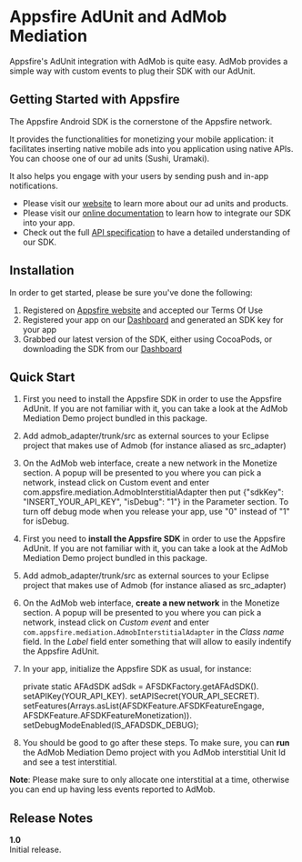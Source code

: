 # Appsfire AdUnit and AdMob Mediation

Appsfire's AdUnit integration with AdMob is quite easy. AdMob provides a simple way with custom events to plug their SDK with our AdUnit.

## Getting Started with Appsfire
The Appsfire Android SDK is the cornerstone of the Appsfire network.

It provides the functionalities for monetizing your mobile application: it facilitates inserting native mobile ads into you application using native APIs. You can choose one of our ad units (Sushi, Uramaki).

It also helps you engage with your users by sending push and in-app notifications.

- Please visit our [website](http://appsfire.com) to learn more about our ad units and products.<br />
- Please visit our [online documentation](http://docs.appsfire.com/sdk/android/integration-reference/Introduction) to learn how to integrate our SDK into your app.<br />
- Check out the full [API specification](http://docs.appsfire.com/sdk/android/api-reference/) to have a detailed understanding of our SDK.

## Installation

In order to get started, please be sure you've done the following:

1. Registered on [Appsfire website](http://www.appsfire.com/) and accepted our Terms Of Use
2. Registered your app on our [Dashboard](http://dashboard.appsfire.com/) and generated an SDK key for your app
3. Grabbed our latest version of the SDK, either using CocoaPods, or downloading the SDK from our [Dashboard](http://dashboard.appsfire.com/app/doc)

## Quick Start
1. First you need to install the Appsfire SDK in order to use the Appsfire AdUnit. If you are not familiar with it, you can take a look at the AdMob Mediation Demo project bundled in this package.
2. Add admob_adapter/trunk/src as external sources to your Eclipse project that makes use of Admob (for instance aliased as src_adapter)
3. On the AdMob web interface, create a new network in the Monetize section. A popup will be presented to you where you can pick a network, instead click on Custom event and enter com.appsfire.mediation.AdmobInterstitialAdapter then put {"sdkKey": "INSERT_YOUR_API_KEY", "isDebug": "1"} in the Parameter section. To turn off debug mode when you release your app, use "0" instead of "1" for isDebug.

1. First you need to **install the Appsfire SDK** in order to use the Appsfire AdUnit. If you are not familiar with it, you can take a look at the AdMob Mediation Demo project bundled in this package.

2. Add admob_adapter/trunk/src as external sources to your Eclipse project that makes use of Admob (for instance aliased as src_adapter)

3. On the AdMob web interface, **create a new network** in the Monetize section. A popup will be presented to you where you can pick a network, instead click on *Custom event* and enter `com.appsfire.mediation.AdmobInterstitialAdapter` in the *Class name* field. In the *Label* field enter something that will allow to easily indentify the Appsfire AdUnit.

4. In your app, initialize the Appsfire SDK as usual, for instance:

	private static AFAdSDK adSdk = AFSDKFactory.getAFAdSDK().
												setAPIKey(YOUR_API_KEY).
												setAPISecret(YOUR_API_SECRET).
												setFeatures(Arrays.asList(AFSDKFeature.AFSDKFeatureEngage, AFSDKFeature.AFSDKFeatureMonetization)).
												setDebugModeEnabled(IS_AFADSDK_DEBUG);

4. You should be good to go after these steps. To make sure, you can **run** the AdMob Mediation Demo project with you AdMob interstitial Unit Id and see a test interstitial.

**Note**: Please make sure to only allocate one interstitial at a time, otherwise you can end up having less events reported to AdMob.

## Release Notes

**1.0**  
Initial release.
